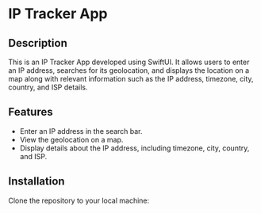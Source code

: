 # IP Tracker App

## Description
This is an IP Tracker App developed using SwiftUI. It allows users to enter an IP address, searches for its geolocation, and displays the location on a map along with relevant information such as the IP address, timezone, city, country, and ISP details.

## Features
- Enter an IP address in the search bar.
- View the geolocation on a map.
- Display details about the IP address, including timezone, city, country, and ISP.

## Installation
Clone the repository to your local machine:
